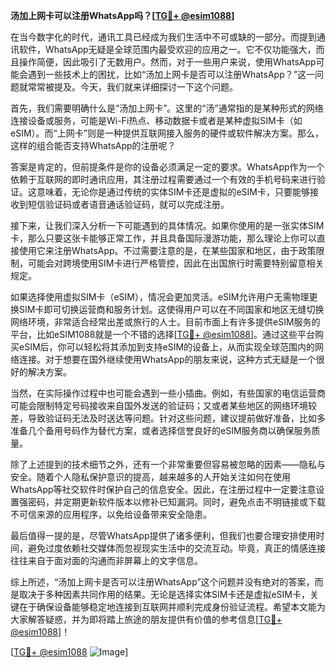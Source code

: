 **汤加上网卡可以注册WhatsApp吗？[[TG💪+ @esim1088](https://t.me/s/esim1088)]**

在当今数字化的时代，通讯工具已经成为我们生活中不可或缺的一部分。而提到通讯软件，WhatsApp无疑是全球范围内最受欢迎的应用之一。它不仅功能强大，而且操作简便，因此吸引了无数用户。然而，对于一些用户来说，使用WhatsApp可能会遇到一些技术上的困扰，比如“汤加上网卡是否可以注册WhatsApp？”这一问题就常常被提及。今天，我们就来详细探讨一下这个问题。

首先，我们需要明确什么是“汤加上网卡”。这里的“汤”通常指的是某种形式的网络连接设备或服务，可能是Wi-Fi热点、移动数据卡或者是某种虚拟SIM卡（如eSIM）。而“上网卡”则是一种提供互联网接入服务的硬件或软件解决方案。那么，这样的组合能否支持WhatsApp的注册呢？

答案是肯定的，但前提条件是你的设备必须满足一定的要求。WhatsApp作为一个依赖于互联网的即时通讯应用，其注册过程需要通过一个有效的手机号码来进行验证。这意味着，无论你是通过传统的实体SIM卡还是虚拟的eSIM卡，只要能够接收到短信验证码或者语音通话验证码，就可以完成注册。

接下来，让我们深入分析一下可能遇到的具体情况。如果你使用的是一张实体SIM卡，那么只要这张卡能够正常工作，并且具备国际漫游功能，那么理论上你可以直接使用它来注册WhatsApp。不过需要注意的是，在某些国家和地区，由于政策限制，可能会对跨境使用SIM卡进行严格管控，因此在出国旅行时需要特别留意相关规定。

如果选择使用虚拟SIM卡（eSIM），情况会更加灵活。eSIM允许用户无需物理更换SIM卡即可切换运营商和服务计划。这使得用户可以在不同国家和地区无缝切换网络环境，非常适合经常出差或旅行的人士。目前市面上有许多提供eSIM服务的平台，比如eSIM1088就是一个不错的选择[[TG💪+ @esim1088](https://t.me/s/esim1088)]。通过这些平台购买eSIM后，你可以轻松将其添加到支持eSIM的设备上，从而实现全球范围内的网络连接。对于想要在国外继续使用WhatsApp的朋友来说，这种方式无疑是一个很好的解决方案。

当然，在实际操作过程中也可能会遇到一些小插曲。例如，有些国家的电信运营商可能会限制特定号码接收来自国外发送的验证码；又或者某些地区的网络环境较差，导致验证码无法及时送达等问题。针对这些问题，建议提前做好准备，比如多准备几个备用号码作为替代方案，或者选择信誉良好的eSIM服务商以确保服务质量。

除了上述提到的技术细节之外，还有一个非常重要但容易被忽略的因素——隐私与安全。随着个人隐私保护意识的提高，越来越多的人开始关注如何在使用WhatsApp等社交软件时保护自己的信息安全。因此，在注册过程中一定要注意设置强密码，并定期更新软件版本以修补已知漏洞。同时，避免点击不明链接或下载不可信来源的应用程序，以免给设备带来安全隐患。

最后值得一提的是，尽管WhatsApp提供了诸多便利，但我们也要合理安排使用时间，避免过度依赖社交媒体而忽视现实生活中的交流互动。毕竟，真正的情感连接往往来自于面对面的沟通而非屏幕上的文字信息。

综上所述，“汤加上网卡是否可以注册WhatsApp”这个问题并没有绝对的答案，而是取决于多种因素共同作用的结果。无论是选择实体SIM卡还是虚拟eSIM卡，关键在于确保设备能够稳定地连接到互联网并顺利完成身份验证流程。希望本文能为大家解答疑惑，并为即将踏上旅途的朋友提供有价值的参考信息[[TG💪+ @esim1088](https://t.me/s/esim1088)]！

[[TG💪+ @esim1088](https://t.me/s/esim1088) ![Image](https://i.postimg.cc/4NQfJmqS/Snipaste-2025-05-13-00-14-12.png)]